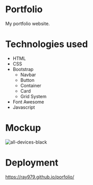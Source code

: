 # Portfolio 
My portfolio website.

# Technologies used
* HTML
* CSS
* Bootstrap
  * Navbar
  * Button
  * Container
  * Card
  * Grid System
* Font Awesome
* Javascript

# Mockup
![all-devices-black](https://github.com/ray979/portfolio/assets/81543048/3b845fa3-35b1-40d1-ab89-43255b93dbf0)

# Deployment
https://ray979.github.io/porfolio/
